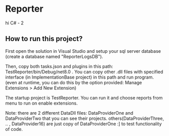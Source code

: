 # Reporter
hi C# - 2

## How to run this project?

First open the solution in Visual Studio and setup your sql server database (create a database named "ReporterLogsDB").

Then, copy both tasks.json and plugins in this path: TestReporter/bin/Debug/net8.0 . 
You can copy other .dll files with specified interface (in ImplementationBase project)
in this path and run program. (even at runtime, you can do this by the option provided: Manage Extensions > Add New Extension)

The startup project is TestReporter. You can run it and choose reports from menu to run on enable extensions.

Note: there are 2 different DataDll files: DataProviderOne and DataProviderTwo that you can see their projects. others(DataProviderThree, .. , DataProvider16) are just copy of DataProviderOne :] to test functionality of code.
